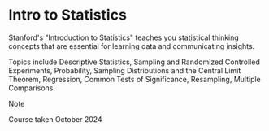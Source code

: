 # Intro to Statistics

Stanford's "Introduction to Statistics" teaches you statistical thinking concepts that are essential for learning data and communicating insights.

Topics include Descriptive Statistics, Sampling and Randomized Controlled Experiments, Probability, Sampling Distributions and the Central Limit Theorem, Regression, Common Tests of Significance, Resampling, Multiple Comparisons.

> [!NOTE]
> Course taken October 2024
